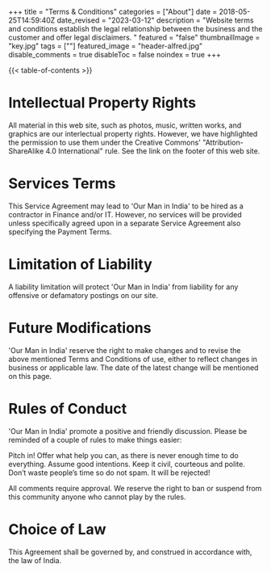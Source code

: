 +++
title = "Terms & Conditions"
categories = ["About"]
date = 2018-05-25T14:59:40Z
date_revised = "2023-03-12"
description = "Website terms and conditions establish the legal relationship between the business and the customer and offer legal disclaimers. "
featured = "false"
thumbnailImage = "key.jpg"
tags = [""]
featured_image = "header-alfred.jpg"
disable_comments = true
disableToc = false
noindex = true
+++

{{< table-of-contents >}}

# Intellectual Property Rights
All material in this web site, such as photos, music, written works, and graphics are our interlectual property rights. However, we have highlighted the permission to use them under the Creative Commons' "Attribution-ShareAlike 4.0 International" rule. See the link on the footer of this web site.

# Services Terms
This Service Agreement may lead to 'Our Man in India' to be hired as a contractor in Finance and/or IT. However, no services will be provided unless specifically agreed upon in a separate Service Agreement also specifying the Payment Terms. 

# Limitation of Liability
A liability limitation will protect 'Our Man in India' from liability for any offensive or defamatory postings on our site. 

# Future Modifications
'Our Man in India' reserve the right to make changes and to revise the above mentioned Terms and Conditions of use, either to reflect changes in business or applicable law. The date of the latest change will be mentioned on this page. 

# Rules of Conduct
'Our Man in India' promote a positive and friendly discussion. Please be reminded of a couple of rules to make things easier:

Pitch in! Offer what help you can, as there is never enough time to do everything.
Assume good intentions.
Keep it civil, courteous and polite.
Don’t waste people’s time so do not spam. It will be rejected!

All comments require approval. We reserve the right to ban or suspend from this community anyone who cannot play by the rules. 

# Choice of Law
This Agreement shall be governed by, and construed in accordance with, the law of India.

